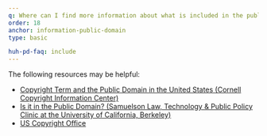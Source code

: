 ```yaml
---
q: Where can I find more information about what is included in the public domain?
order: 18
anchor: information-public-domain
type: basic

huh-pd-faq: include
---
```

The following resources may be helpful:

- [Copyright Term and the Public Domain in the United States (Cornell Copyright Information Center)](http://copyright.cornell.edu/resources/publicdomain.cfm)
- [Is it in the Public Domain? (Samuelson Law, Technology & Public Policy Clinic at the University of California, Berkeley)](http://www.law.berkeley.edu/17178.htm)
- [US Copyright Office](http://www.copyright.gov/)